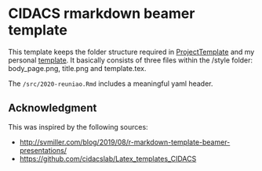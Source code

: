 # CIDACS rmarkdown beamer template

This template keeps the folder structure required in [ProjectTemplate](http://projecttemplate.net/) and my personal [template](https://github.com/lf-araujo/cidacs). It basically consists of three files within the /style folder: body_page.png, title.png and template.tex.

The `/src/2020-reuniao.Rmd` includes a meaningful yaml header.


## Acknowledgment

This was inspired by the following sources:

- http://svmiller.com/blog/2019/08/r-markdown-template-beamer-presentations/
- https://github.com/cidacslab/Latex_templates_CIDACS
